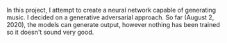 In this project, I attempt to create a neural network capable of generating music. I decided on a generative adversarial approach. So far (August 2, 2020), the models can generate output, however nothing has been trained so it doesn't sound very good.

